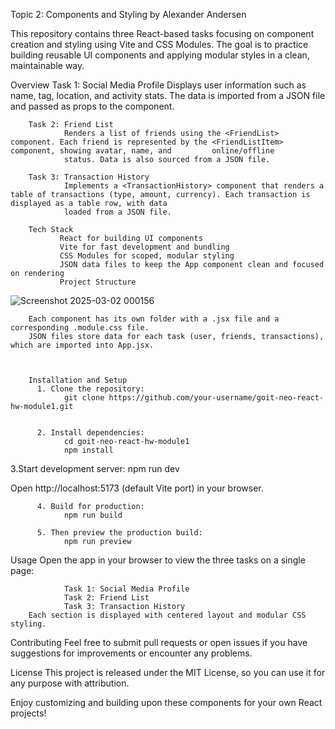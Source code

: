 Topic 2: Components and Styling by Alexander Andersen

This repository contains three React-based tasks focusing on component creation and styling using Vite and CSS Modules. The goal is to practice building reusable UI components and applying modular styles in a clean, maintainable way.

Overview
        Task 1: Social Media Profile
                Displays user information such as name, tag, location, and activity stats. The data is imported from a JSON file and passed as props to the <Profile> component.

        Task 2: Friend List
                Renders a list of friends using the <FriendList> component. Each friend is represented by the <FriendListItem> component, showing avatar, name, and         online/offline 
                status. Data is also sourced from a JSON file.

        Task 3: Transaction History
                Implements a <TransactionHistory> component that renders a table of transactions (type, amount, currency). Each transaction is displayed as a table row, with data 
                loaded from a JSON file.

        Tech Stack
               React for building UI components
               Vite for fast development and bundling
               CSS Modules for scoped, modular styling
               JSON data files to keep the App component clean and focused on rendering
               Project Structure

![Screenshot 2025-03-02 000156](https://github.com/user-attachments/assets/680a9fd5-a376-4a6b-9508-44e57f15f055)


        Each component has its own folder with a .jsx file and a corresponding .module.css file.
        JSON files store data for each task (user, friends, transactions), which are imported into App.jsx.



        Installation and Setup
          1. Clone the repository:
                git clone https://github.com/your-username/goit-neo-react-hw-module1.git


          2. Install dependencies:
                cd goit-neo-react-hw-module1
                npm install

  3.Start development server:
        npm run dev

        
Open http://localhost:5173 (default Vite port) in your browser.

          4. Build for production:
                npm run build

          5. Then preview the production build:
                npm run preview

     
Usage
        Open the app in your browser to view the three tasks on a single page:

                Task 1: Social Media Profile
                Task 2: Friend List
                Task 3: Transaction History
        Each section is displayed with centered layout and modular CSS styling.


Contributing
Feel free to submit pull requests or open issues if you have suggestions for improvements or encounter any problems.


License
This project is released under the MIT License, so you can use it for any purpose with attribution.

Enjoy customizing and building upon these components for your own React projects!
